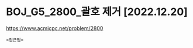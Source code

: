# BOJ_G5_2800_괄호 제거 [2022.12.20]
 https://www.acmicpc.net/problem/2800


```
<접근법>


```


```python



```


```java


```
